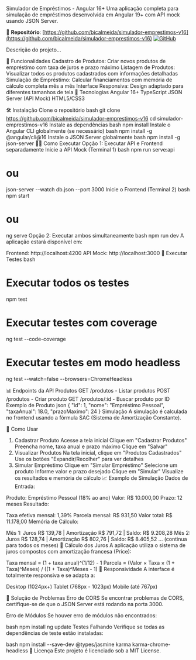 Simulador de Empréstimos - Angular 16+
Uma aplicação completa para simulação de empréstimos desenvolvida em Angular 19+ com API mock usando JSON Server.


🔗 **Repositório**: [https://github.com/bicalmeida/simulador-emprestimos-v16](https://github.com/bicalmeida/simulador-emprestimos-v16)
[![GitHub](https://img.shields.io/badge/GitHub-Repository-blue?logo=github)](https://github.com/bicalmeida/simulador-emprestimos-v16)

Descrição do projeto...

📱 Funcionalidades
Cadastro de Produtos: Criar novos produtos de empréstimo com taxa de juros e prazo máximo
Listagem de Produtos: Visualizar todos os produtos cadastrados com informações detalhadas
Simulação de Empréstimo: Calcular financiamentos com memória de cálculo completa mês a mês
Interface Responsiva: Design adaptado para diferentes tamanhos de tela
🚀 Tecnologias
Angular 16+
TypeScript
JSON Server (API Mock)
HTML5/CSS3

🛠️ Instalação
Clone o repositório
bash
git clone https://github.com/bicalmeida/simulador-emprestimos-v16
cd simulador-emprestimos-v16
Instale as dependências
bash
npm install
Instale o Angular CLI globalmente (se necessário)
bash
npm install -g @angular/cli@16
Instale o JSON Server globalmente
bash
npm install -g json-server
🏃‍♂️ Como Executar
Opção 1: Executar API e Frontend separadamente
Inicie a API Mock (Terminal 1)
bash
npm run serve:api
# ou
json-server --watch db.json --port 3000
Inicie o Frontend (Terminal 2)
bash
npm start
# ou
ng serve
Opção 2: Executar ambos simultaneamente
bash
npm run dev
A aplicação estará disponível em:

Frontend: http://localhost:4200
API Mock: http://localhost:3000
🧪 Executar Testes
bash
# Executar todos os testes
npm test

# Executar testes com coverage
ng test --code-coverage

# Executar testes em modo headless
ng test --watch=false --browsers=ChromeHeadless

📊 Endpoints da API
Produtos
GET /produtos - Listar produtos
POST /produtos - Criar produto
GET /produtos/:id - Buscar produto por ID
Exemplo de Produto
json
{
  "id": 1,
  "nome": "Empréstimo Pessoal",
  "taxaAnual": 18.0,
  "prazoMaximo": 24
}
Simulação
A simulação é calculada no frontend usando a fórmula SAC (Sistema de Amortização Constante).


🎯 Como Usar
1. Cadastrar Produto
Acesse a tela inicial
Clique em "Cadastrar Produtos"
Preencha nome, taxa anual e prazo máximo
Clique em "Salvar"
2. Visualizar Produtos
Na tela inicial, clique em "Produtos Cadastrados"
Use os botões "Expandir/Recolher" para ver detalhes
3. Simular Empréstimo
Clique em "Simular Empréstimo"
Selecione um produto
Informe valor e prazo desejado
Clique em "Simular"
Visualize os resultados e memória de cálculo
📈 Exemplo de Simulação
Dados de Entrada:

Produto: Empréstimo Pessoal (18% ao ano)
Valor: R$ 10.000,00
Prazo: 12 meses
Resultado:

Taxa efetiva mensal: 1,39%
Parcela mensal: R$ 931,50
Valor total: R$ 11.178,00
Memória de Cálculo:

Mês 1: Juros R$ 139,78 | Amortização R$ 791,72 | Saldo: R$ 9.208,28
Mês 2: Juros R$ 128,74 | Amortização R$ 802,76 | Saldo: R$ 8.405,52
... (continua para todos os meses)
🧮 Cálculo dos Juros
A aplicação utiliza o sistema de juros compostos com amortização francesa (Price):

Taxa mensal = (1 + taxa anual)^(1/12) - 1
Parcela = (Valor × Taxa × (1 + Taxa)^Meses) / ((1 + Taxa)^Meses - 1)
📱 Responsividade
A interface é totalmente responsiva e se adapta a:

Desktop (1024px+)
Tablet (768px - 1023px)
Mobile (até 767px)


🐛 Solução de Problemas
Erro de CORS
Se encontrar problemas de CORS, certifique-se de que o JSON Server está rodando na porta 3000.

Erro de Módulos
Se houver erro de módulos não encontrados:

bash
npm install
ng update
Testes Falhando
Verifique se todas as dependências de teste estão instaladas:

bash
npm install --save-dev @types/jasmine karma karma-chrome-headless
📄 Licença
Este projeto é licenciado sob a MIT License.
